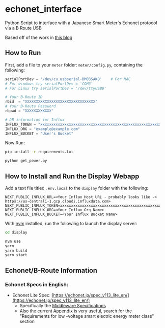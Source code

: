 # echonet_interface

Python Script to interface with a Japanese Smart Meter's Echonet protocol via a B Route USB

Based off of the work in [this blog](https://qiita.com/puma_46/items/9dfc27323674641ed5b4)

## How to Run

First, add a file to your `meter` folder: `meter/config.py`, containing the following:

```python
serialPortDev = '/dev/cu.usbserial-DM03SAK8'    # For MAC
# For windows try serialPortDev = 'COM3'
# For Linux try serialPortDev = '/dev/ttyUSB0'

# Your B-Route ID
rbid  = "XXXXXXXXXXXXXXXXXXXXXXXXXXXXXXXX"
# Your B-Route Password
rbpwd = "XXXXXXXXXXXX"

# DB information for Influx
INFLUX_TOKEN = "xxxxxxxxxxxxxxxxxxxxxxxxxxxxxxxxxxxxxxxxxxxxxxxxxxxxxxxxxx"
INFLUX_ORG = "example@example.com"
INFLUX_BUCKET = "User's Bucket"
```

Now Run:

```bash
pip install -r requirements.txt

python get_power.py
```

## How to Install and Run the Display Webapp

Add a text file titled `.env.local` to the `display` folder with the following:

```
NEXT_PUBLIC_INFLUX_URL=<Your Influx Host URL - probably looks like -> https://us-central1-1.gcp.cloud2.influxdata.com>
NEXT_PUBLIC_INFLUX_TOKEN=xxxxxxxxxxxxxxxxxxxxxxxxxxxxxxxxxxxxxxxxxxxxxxxxxxxxxxxxxx
NEXT_PUBLIC_INFLUX_ORG=<Your Influx Org Name>
NEXT_PUBLIC_INFLUX_BUCKET=<Your Influx Bucket Name>
```

With [nvm](https://github.com/nvm-sh/nvm) installed, run the following to launch the display server:

```bash
cd display

nvm use
yarn
yarn build
yarn start
```

## Echonet/B-Route Information

### Echonet Specs in English:

- Echonet Lite Spec: [https://echonet.jp/spec_v113_lite_en/](https://echonet.jp/spec_v113_lite_en/)
  - Specifically the [Middleware Specifications](<https://echonet.jp/wp/wp-content/uploads/pdf/General/Standard/ECHONET_lite_V1_13_en/ECHONET-Lite_Ver.1.13(02)_E.pdf>)
  - Also the current [Appendix](https://echonet.jp/spec_object_rn_en/) is very useful, search for the "Requirements for low -voltage smart electric energy meter class" section

